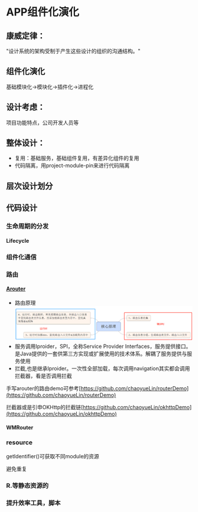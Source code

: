 # APP组件化演化
## 康威定律：
"设计系统的架构受制于产生这些设计的组织的沟通结构。"
## 组件化演化
基础模块化->模块化->插件化->进程化
## 设计考虑：
项目功能特点，公司开发人员等
## 整体设计：
* 复用：基础服务，基础组件复用，有差异化组件的复用
* 代码隔离，用project-module-pin来进行代码隔离

## 层次设计划分
## 代码设计
### 生命周期的分发
#### Lifecycle
### 组件化通信
### 路由
#### [Arouter](https://github.com/alibaba/ARouter)
* 路由原理![](./img/arouter.png)
* 服务调用Iproider，SPI，全称Service Provider Interfaces，服务提供接口。是Java提供的一套供第三方实现或扩展使用的技术体系。解耦了服务提供与服务使用
* 拦截,也是继承Iproider。一次性全部加载，每次调用navigation其实都会调用拦截器，看是否调用拦截

手写arouter的路由demo可参考[https://github.com/chaoyueLin/routerDemo](https://github.com/chaoyueLin/routerDemo)

拦截器或是引申OKHttp的拦截链[https://github.com/chaoyueLin/okhttpDemo](https://github.com/chaoyueLin/okhttpDemo)

#### WMRouter
### resource
getIdentifier()可获取不同module的资源

避免重复
### R.等静态资源的
### 提升效率工具，脚本
